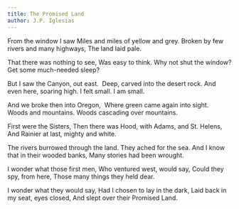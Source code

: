 ```yaml
---
title: The Promised Land
author: J.P. Iglesias
---
```


From the window I saw
Miles and miles of yellow and grey.
Broken by few rivers and many highways,
The land laid pale.

That there was nothing to see,
Was easy to think.
Why not shut the window?
Get some much-needed sleep?

But I saw the Canyon, out east. 
Deep, carved into the desert rock.
And even here, soaring high.
I felt small. I am small.

And we broke then into Oregon, 
Where green came again into sight. 
Woods and mountains.
Woods cascading over mountains.

First were the Sisters,
Then there was Hood,
with Adams, and St. Helens,
And Rainier at last, mighty and white.

The rivers burrowed through the land. 
They ached for the sea.
And I know that in their wooded banks,
Many stories had been wrought. 

I wonder what those first men,
Who ventured west, would say,
Could they spy, from here,
Those many things they held dear.

I wonder what they would say,
Had I chosen to lay in the dark,
Laid back in my seat, eyes closed,
And slept over their Promised Land.